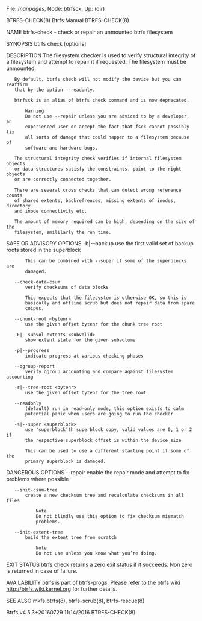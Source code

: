 File: *manpages*,  Node: btrfsck,  Up: (dir)

BTRFS-CHECK(8)                   Btrfs Manual                   BTRFS-CHECK(8)



NAME
       btrfs-check - check or repair an unmounted btrfs filesystem

SYNOPSIS
       btrfs check [options] <device>

DESCRIPTION
       The filesystem checker is used to verify structural integrity of a
       filesystem and attempt to repair it if requested. The filesystem must
       be unmounted.

       By default, btrfs check will not modify the device but you can reaffirm
       that by the option --readonly.

       btrfsck is an alias of btrfs check command and is now deprecated.

           Warning
           Do not use --repair unless you are adviced to by a developer, an
           experienced user or accept the fact that fsck cannot possibly fix
           all sorts of damage that could happen to a filesystem because of
           software and hardware bugs.

       The structural integrity check verifies if internal filesystem objects
       or data structures satisfy the constraints, point to the right objects
       or are correctly connected together.

       There are several cross checks that can detect wrong reference counts
       of shared extents, backrefrences, missing extents of inodes, directory
       and inode connectivity etc.

       The amount of memory required can be high, depending on the size of the
       filesystem, smililarly the run time.

SAFE OR ADVISORY OPTIONS
       -b|--backup
           use the first valid set of backup roots stored in the superblock

           This can be combined with --super if some of the superblocks are
           damaged.

       --check-data-csum
           verify checksums of data blocks

           This expects that the filesystem is otherwise OK, so this is
           basically and offline scrub but does not repair data from spare
           coipes.

       --chunk-root <bytenr>
           use the given offset bytenr for the chunk tree root

       -E|--subvol-extents <subvolid>
           show extent state for the given subvolume

       -p|--progress
           indicate progress at various checking phases

       --qgroup-report
           verify qgroup accounting and compare against filesystem accounting

       -r|--tree-root <bytenr>
           use the given offset bytenr for the tree root

       --readonly
           (default) run in read-only mode, this option exists to calm
           potential panic when users are going to run the checker

       -s|--super <superblock>
           use 'superblock’th superblock copy, valid values are 0, 1 or 2 if
           the respective superblock offset is within the device size

           This can be used to use a different starting point if some of the
           primary superblock is damaged.

DANGEROUS OPTIONS
       --repair
           enable the repair mode and attempt to fix problems where possible

       --init-csum-tree
           create a new checksum tree and recalculate checksums in all files

               Note
               Do not blindly use this option to fix checksum mismatch
               problems.

       --init-extent-tree
           build the extent tree from scratch

               Note
               Do not use unless you know what you’re doing.

EXIT STATUS
       btrfs check returns a zero exit status if it succeeds. Non zero is
       returned in case of failure.

AVAILABILITY
       btrfs is part of btrfs-progs. Please refer to the btrfs wiki
       http://btrfs.wiki.kernel.org for further details.

SEE ALSO
       mkfs.btrfs(8), btrfs-scrub(8), btrfs-rescue(8)



Btrfs v4.5.3+20160729             11/14/2016                    BTRFS-CHECK(8)
